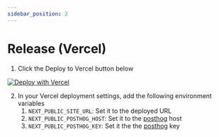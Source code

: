 ```yaml
---
sidebar_position: 2
---
```

# Release (Vercel)
1. Click the Deploy to Vercel button below

[![Deploy with Vercel](https://vercel.com/button)](https://vercel.com/new/clone?repository-url=https%3A%2F%2Fgithub.com%2Fdevtodollars%2Fstartup-boilerplate\&env=NEXT\_PUBLIC\_SUPABASE\_URL,NEXT\_PUBLIC\_SUPABASE\_ANON\_KEY\&envDescription=Enter%20your%20supabase%20url%20and%20anon%20key\&envLink=https%3A%2F%2Fsupabase.com%2Fdashboard%2Fproject%2F\_%2Fsettings%2Fapi\&root-directory=nextjs)

2. In your Vercel deployment settings, add the following environment variables
   1. `NEXT_PUBLIC_SITE_URL`: Set it to the deployed URL
   2. `NEXT_PUBLIC_POSTHOG_HOST`: Set it to the [posthog](../posthog.md) host
   3. `NEXT_PUBLIC_POSTHOG_KEY`: Set it the the [posthog](../posthog.md) key

